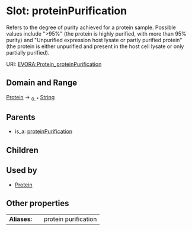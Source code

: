 
# Slot: proteinPurification

Refers to the degree of purity achieved for a protein sample. Possible values include ">95%" (the protein is highly purified, with more than 95% purity) and "Unpurified expression host lysate or partly purified protein" (the protein is either unpurified and present in the host cell lysate or only partially purified).

URI: [EVORA:Protein_proteinPurification](https://evora-project.eu/Protein_proteinPurification)


## Domain and Range

[Protein](Protein.md) &#8594;  <sub>0..\*</sub> [String](types/String.md)

## Parents

 *  is_a: [proteinPurification](proteinPurification.md)

## Children


## Used by

 * [Protein](Protein.md)

## Other properties

|  |  |  |
| --- | --- | --- |
| **Aliases:** | | protein purification |